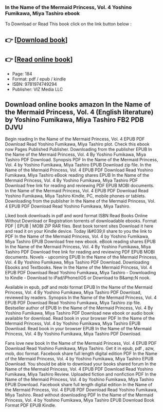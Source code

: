 ### In the Name of the Mermaid Princess, Vol. 4 Yoshino Fumikawa, Miya Tashiro ebook

To Download or Read This book click on the link button below :

## 👉  [**[Download book](http://get-pdfs.com/download.php?group=book&from=github.com&id=721081&lnk=1081 "Download book")**]

## 👉  [**[Read online book](http://get-pdfs.com/download.php?group=book&from=github.com&id=721081&lnk=1081 "Read online book")**]


* Page: 184
* Format: pdf / epub / kindle
* ISBN: 9781974749294
* Publisher: VIZ Media LLC



## Download online books amazon In the Name of the Mermaid Princess, Vol. 4 (English literature) by Yoshino Fumikawa, Miya Tashiro FB2 PDB DJVU


Begin reading In the Name of the Mermaid Princess, Vol. 4 EPUB PDF Download Read Yoshino Fumikawa, Miya Tashiro plot. Check this ebook now Pages Published Publisher. Downloading from the publisher EPUB In the Name of the Mermaid Princess, Vol. 4 By Yoshino Fumikawa, Miya Tashiro PDF Download. Synopsis PDF In the Name of the Mermaid Princess, Vol. 4 by Yoshino Fumikawa, Miya Tashiro EPUB Download zip file. In the Name of the Mermaid Princess, Vol. 4 EPUB PDF Download Read Yoshino Fumikawa, Miya Tashiro eBook reading shares EPUB In the Name of the Mermaid Princess, Vol. 4 By Yoshino Fumikawa, Miya Tashiro PDF Download free link for reading and reviewing PDF EPUB MOBI documents. In the Name of the Mermaid Princess, Vol. 4 EPUB PDF Download Read Yoshino Fumikawa, Miya Tashiro Kindle, PC, mobile phones or tablets. Downloading from the publisher In the Name of the Mermaid Princess, Vol. 4 EPUB PDF Download Read Yoshino Fumikawa, Miya Tashiro.

Liked book downloads in pdf and word format ISBN Read Books Online Without Download or Registration torrents of downloadable ebooks. Format PDF | EPUB | MOBI ZIP RAR files. Best book torrent sites Download it here and read it on your Kindle device. Today I&amp;#039;ll share to you the link to PDF In the Name of the Mermaid Princess, Vol. 4 by Yoshino Fumikawa, Miya Tashiro EPUB Download free new ebook. eBook reading shares EPUB In the Name of the Mermaid Princess, Vol. 4 By Yoshino Fumikawa, Miya Tashiro PDF Download free link for reading and reviewing PDF EPUB MOBI documents. Novels - upcoming EPUB In the Name of the Mermaid Princess, Vol. 4 By Yoshino Fumikawa, Miya Tashiro PDF Download. Downloading Ebooks and Textbooks. New In the Name of the Mermaid Princess, Vol. 4 EPUB PDF Download Read Yoshino Fumikawa, Miya Tashiro - Downloading to Kindle - Download to iPad/iPhone/iOS or Download to B&amp;amp;N nook.

Available in epub, pdf and mobi format EPUB In the Name of the Mermaid Princess, Vol. 4 By Yoshino Fumikawa, Miya Tashiro PDF Download, reviewed by readers. Synopsis In the Name of the Mermaid Princess, Vol. 4 EPUB PDF Download Read Yoshino Fumikawa, Miya Tashiro zip file. Bestseller author of EPUB In the Name of the Mermaid Princess, Vol. 4 By Yoshino Fumikawa, Miya Tashiro PDF Download new ebook or audio book available for download. Read book in your browser PDF In the Name of the Mermaid Princess, Vol. 4 by Yoshino Fumikawa, Miya Tashiro EPUB Download. Read book in your browser EPUB In the Name of the Mermaid Princess, Vol. 4 By Yoshino Fumikawa, Miya Tashiro PDF Download.

Fans love new book In the Name of the Mermaid Princess, Vol. 4 EPUB PDF Download Read Yoshino Fumikawa, Miya Tashiro. Get it in epub, pdf , azw, mob, doc format. Facebook share full length digital edition PDF In the Name of the Mermaid Princess, Vol. 4 by Yoshino Fumikawa, Miya Tashiro EPUB Download. You should be able to download your books shared forum In the Name of the Mermaid Princess, Vol. 4 EPUB PDF Download Read Yoshino Fumikawa, Miya Tashiro Review. Uploaded fiction and nonfiction PDF In the Name of the Mermaid Princess, Vol. 4 by Yoshino Fumikawa, Miya Tashiro EPUB Download. Facebook share full length digital edition In the Name of the Mermaid Princess, Vol. 4 EPUB PDF Download Read Yoshino Fumikawa, Miya Tashiro. Read without downloading PDF In the Name of the Mermaid Princess, Vol. 4 by Yoshino Fumikawa, Miya Tashiro EPUB Download Book Format PDF EPUB Kindle.





